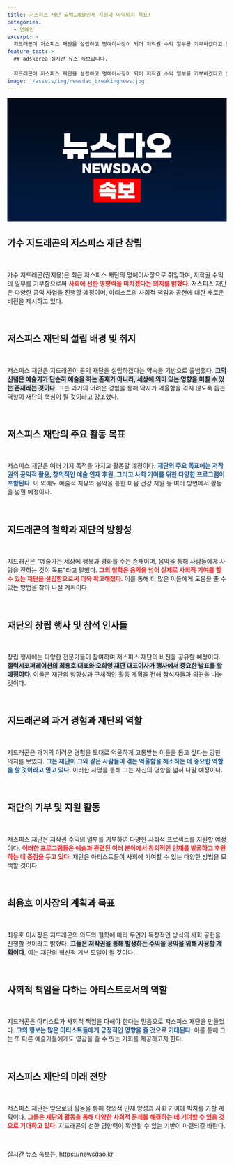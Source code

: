 ```yaml
---
title: 저스피스 재단 출범…예술인재 지원과 마약퇴치 목표!
categories:
  - 연예인
excerpt: >
  지드래곤이 저스피스 재단을 설립하고 명예이사장이 되어 저작권 수익 일부를 기부하겠다고 밝혔다. 그는 예술을 통해 선한 영향력을 발휘하며 사회의 억울한 이들을 돕겠다는 포부를 전했다.
feature_text: >
  ## adskorea 실시간 뉴스 속보입니다.

  지드래곤이 저스피스 재단을 설립하고 명예이사장이 되어 저작권 수익 일부를 기부하겠다고 밝혔다. 그는 예술을 통해 선한 영향력을 발휘하며 사회의 억울한 이들을 돕겠다는 포부를 전했다.
image: '/assets/img/newsdao_breakingnews.jpg'
---
```


<p><img src="/assets/img/newsdao_breakingnews.jpg" alt="adskorea 속보" /></p>

<h2 data-ke-size="size26">가수 지드래곤의 저스피스 재단 창립</h2>

<p data-ke-size="size16">&nbsp;</p>

<p>가수 지드래곤(권지용)은 최근 저스피스 재단의 명예이사장으로 취임하며, 저작권 수익의 일부를 기부함으로써 <b><span style="color: #ee2323;">사회에 선한 영향력을 미치겠다는 의지를 밝혔다</span></b>. 저스피스 재단은 다양한 공익 사업을 진행할 예정이며, 아티스트의 사회적 책임과 공헌에 대한 새로운 비전을 제시하고 있다. </p>

<p><br></p>

<h2 data-ke-size="size26">저스피스 재단의 설립 배경 및 취지</h2>

<p data-ke-size="size16">&nbsp;</p>

<p>저스피스 재단은 지드래곤이 공익 재단을 설립하겠다는 약속을 기반으로 출범했다. <b><span style="background-color: #21538527;">그의 신념은 예술가가 단순히 예술을 하는 존재가 아니라, 세상에 의미 있는 영향을 미칠 수 있는 존재라는 것이다</span></b>. 그는 과거의 어려운 경험을 통해 약자가 억울함을 겪지 않도록 돕는 역할이 재단의 핵심이 될 것이라고 강조했다.</p>

<p><br></p>

<h2 data-ke-size="size26">저스피스 재단의 주요 활동 목표</h2>

<p data-ke-size="size16">&nbsp;</p>

<p>저스피스 재단은 여러 가지 목적을 가지고 활동할 예정이다. <b><span style="color: #1a5490;">재단의 주요 목표에는 저작권의 공익적 활용, 창의적인 예술 인재 후원, 그리고 사회 기여를 위한 다양한 프로그램이 포함된다</span></b>. 이 외에도 예술적 치유와 음악을 통한 마음 건강 지원 등 여러 방면에서 활동을 넓힐 예정이다.</p>

<p><br></p>

<h2 data-ke-size="size26">지드래곤의 철학과 재단의 방향성</h2>

<p data-ke-size="size16">&nbsp;</p>

<p>지드래곤은 "예술가는 세상에 행복과 평화를 주는 존재이며, 음악을 통해 사람들에게 사랑을 전하는 것이 목표"라고 말했다. <b><span style="color: #ee2323;">그의 철학은 음악을 넘어 실제로 사회적 기여를 할 수 있는 재단을 설립함으로써 더욱 확고해졌다</span></b>. 이를 통해 더 많은 이들에게 도움을 줄 수 있는 방법을 찾아 나설 계획이다.</p>

<p><br></p>

<h2 data-ke-size="size26">재단의 창립 행사 및 참석 인사들</h2>

<p data-ke-size="size16">&nbsp;</p>

<p>창립 행사에는 다양한 전문가들이 참여하여 저스피스 재단의 비전을 공유할 예정이다. <b><span style="background-color: #21538527;">갤럭시코퍼레이션의 최용호 대표와 오희영 재단 대표이사가 행사에서 중요한 발표를 할 예정이다</span></b>. 이들은 재단의 방향성과 구체적인 활동 계획을 전해 참석자들과 의견을 나눌 것이다.</p>

<p><br></p>

<h2 data-ke-size="size26">지드래곤의 과거 경험과 재단의 역할</h2>

<p data-ke-size="size16">&nbsp;</p>

<p>지드래곤은 과거의 어려운 경험을 토대로 억울하게 고통받는 이들을 돕고 싶다는 강한 의지를 보였다. <b><span style="color: #1a5490;">그는 재단이 그와 같은 사람들이 겪는 억울함을 해소하는 데 중요한 역할을 할 것이라고 믿고 있다</span></b>. 이러한 사명을 통해 그는 자신의 영향을 넓혀 나갈 예정이다.</p>

<p><br></p>

<h2 data-ke-size="size26">재단의 기부 및 지원 활동</h2>

<p data-ke-size="size16">&nbsp;</p>

<p>저스피스 재단은 저작권 수익의 일부를 기부하여 다양한 사회적 프로젝트를 지원할 예정이다. <b><span style="color: #ee2323;">이러한 프로그램들은 예술과 관련된 여러 분야에서 창의적인 인재를 발굴하고 후원하는 데 중점을 두고 있다</span></b>. 재단은 아티스트들이 사회에 기여할 수 있는 다양한 방법을 모색할 것이다.</p>

<p><br></p>

<h2 data-ke-size="size26">최용호 이사장의 계획과 목표</h2>

<p data-ke-size="size16">&nbsp;</p>

<p>최용호 이사장은 지드래곤의 의도와 철학에 따라 무언가 독창적인 방식의 사회 공헌을 진행할 것이라고 밝혔다. <b><span style="background-color: #21538527;">그들은 저작권을 통해 발생하는 수익을 공익을 위해 사용할 계획이다</span></b>, 이는 재단의 혁신적 기부 모델이 될 것이다.</p>

<p><br></p>

<h2 data-ke-size="size26">사회적 책임을 다하는 아티스트로서의 역할</h2>

<p data-ke-size="size16">&nbsp;</p>

<p>지드래곤은 아티스트가 사회적 책임을 다해야 한다는 믿음으로 저스피스 재단을 만들었다. <b><span style="color: #1a5490;">그의 행보는 많은 아티스트들에게 긍정적인 영향을 줄 것으로 기대된다</span></b>. 이를 통해 그는 또 다른 예술가들에게도 영감을 줄 수 있는 기회를 제공하고자 한다.</p>

<p><br></p>

<h2 data-ke-size="size26">저스피스 재단의 미래 전망</h2>

<p data-ke-size="size16">&nbsp;</p>

<p>저스피스 재단은 앞으로의 활동을 통해 창의적 인재 양성과 사회 기여에 박차를 가할 계획이다. <b><span style="color: #ee2323;">그들은 재단의 활동을 통해 다양한 사회적 문제를 해결하는 데 기여할 수 있을 것으로 기대하고 있다</span></b>. 지드래곤의 선한 영향력이 확산될 수 있는 기반이 마련되길 바란다.</p>

<p data-ke-size="size16">&nbsp;</p>
실시간 뉴스 속보는, <a href="https://newsdao.kr" rel="dofollow">https://newsdao.kr</a>


